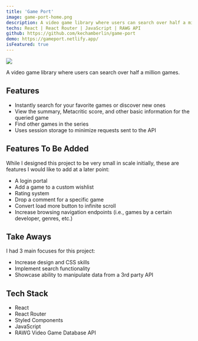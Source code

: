 ```yaml
---
title: 'Game Port'
image: game-port-home.png
description: A video game library where users can search over half a million games
techs: React | React Router | JavaScript | RAWG API
github: https://github.com/kechamberlin/game-port
demo: https://gameport.netlify.app/
isFeatured: true
---
```


![](game-port-home.png)

A video game library where users can search over half a million games.

## Features

- Instantly search for your favorite games or discover new ones
- View the summary, Metacritic score, and other basic information for the queried game
- Find other games in the series
- Uses session storage to minimize requests sent to the API

## Features To Be Added

While I designed this project to be very small in scale initially, these are features I would like to add at a later point:

- A login portal
- Add a game to a custom wishlist
- Rating system
- Drop a comment for a specific game
- Convert load more button to infinite scroll
- Increase browsing navigation endpoints (i.e., games by a certain developer, genres, etc.)

## Take Aways

I had 3 main focuses for this project:

- Increase design and CSS skills
- Implement search functionality
- Showcase ability to manipulate data from a 3rd party API

## Tech Stack

- React
- React Router
- Styled Components
- JavaScript
- RAWG Video Game Database API

